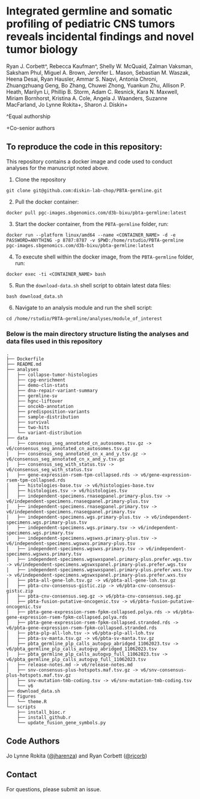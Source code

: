 # Integrated germline and somatic profiling of pediatric CNS tumors reveals incidental findings and novel tumor biology

Ryan J. Corbett^, Rebecca Kaufman^, Shelly W. McQuaid, Zalman Vaksman, Saksham Phul, Miguel A. Brown, Jennifer L. Mason, Sebastian M. Waszak, Heena Desai, Ryan Hausler, Ammar S. Naqvi, Antonia Chroni, Zhuangzhuang Geng, Bo Zhang, Chuwei Zhong, Yuankun Zhu, Allison P. Heath, Marilyn Li, Phillip B. Storm, Adam C. Resnick, Kara N. Maxwell, Miriam Bornhorst, Kristina A. Cole, Angela J. Waanders, Suzanne MacFarland, Jo Lynne Rokita+, Sharon J. Diskin+

^Equal authorship

+Co-senior authors

## To reproduce the code in this repository:
This repository contains a docker image and code used to conduct analyses for the manuscript noted above.

1. Clone the repository
```
git clone git@github.com:diskin-lab-chop/PBTA-germline.git
```

2. Pull the docker container:
```
docker pull pgc-images.sbgenomics.com/d3b-bixu/pbta-germline:latest
```

3. Start the docker container, from the `PBTA-germline` folder, run:
```
docker run --platform linux/amd64 --name <CONTAINER_NAME> -d -e PASSWORD=ANYTHING -p 8787:8787 -v $PWD:/home/rstudio/PBTA-germline pgc-images.sbgenomics.com/d3b-bixu/pbta-germline:latest
```

4. To execute shell within the docker image, from the `PBTA-germline` folder, run:
```
docker exec -ti <CONTAINER_NAME> bash
```

5. Run the `download-data.sh` shell script to obtain latest data files: 
```
bash download_data.sh
```

6. Navigate to an analysis module and run the shell script:
```
cd /home/rstudio/PBTA-germline/analyses/module_of_interest
```


### Below is the main directory structure listing the analyses and data files used in this repository

```
.
├── Dockerfile
├── README.md
├── analyses
│   ├── collapse-tumor-histologies
│   ├── cpg-enrichment
│   ├── demo-clin-stats
│   ├── dna-repair-variant-summary
│   ├── germline-sv
│   ├── hgnc-liftover
│   ├── oncokb-annotation
│   ├── predisposition-variants
│   ├── sample-distribution
│   ├── survival
│   ├── two-hits
│   └── variant-distribution
├── data
│   ├── consensus_seg_annotated_cn_autosomes.tsv.gz -> v6/consensus_seg_annotated_cn_autosomes.tsv.gz
│   ├── consensus_seg_annotated_cn_x_and_y.tsv.gz -> v6/consensus_seg_annotated_cn_x_and_y.tsv.gz
│   ├── consensus_seg_with_status.tsv -> v6/consensus_seg_with_status.tsv
│   ├── gene-expression-rsem-tpm-collapsed.rds -> v6/gene-expression-rsem-tpm-collapsed.rds
│   ├── histologies-base.tsv -> v6/histologies-base.tsv
│   ├── histologies.tsv -> v6/histologies.tsv
│   ├── independent-specimens.rnaseqpanel.primary-plus.tsv -> v6/independent-specimens.rnaseqpanel.primary-plus.tsv
│   ├── independent-specimens.rnaseqpanel.primary.tsv -> v6/independent-specimens.rnaseqpanel.primary.tsv
│   ├── independent-specimens.wgs.primary-plus.tsv -> v6/independent-specimens.wgs.primary-plus.tsv
│   ├── independent-specimens.wgs.primary.tsv -> v6/independent-specimens.wgs.primary.tsv
│   ├── independent-specimens.wgswxs.primary-plus.tsv -> v6/independent-specimens.wgswxs.primary-plus.tsv
│   ├── independent-specimens.wgswxs.primary.tsv -> v6/independent-specimens.wgswxs.primary.tsv
│   ├── independent-specimens.wgswxspanel.primary-plus.prefer.wgs.tsv -> v6/independent-specimens.wgswxspanel.primary-plus.prefer.wgs.tsv
│   ├── independent-specimens.wgswxspanel.primary-plus.prefer.wxs.tsv -> v6/independent-specimens.wgswxspanel.primary-plus.prefer.wxs.tsv
│   ├── pbta-all-gene-loh.tsv.gz -> v6/pbta-all-gene-loh.tsv.gz
│   ├── pbta-cnv-consensus-gistic.zip -> v6/pbta-cnv-consensus-gistic.zip
│   ├── pbta-cnv-consensus.seg.gz -> v6/pbta-cnv-consensus.seg.gz
│   ├── pbta-fusion-putative-oncogenic.tsv -> v6/pbta-fusion-putative-oncogenic.tsv
│   ├── pbta-gene-expression-rsem-fpkm-collapsed.polya.rds -> v6/pbta-gene-expression-rsem-fpkm-collapsed.polya.rds
│   ├── pbta-gene-expression-rsem-fpkm-collapsed.stranded.rds -> v6/pbta-gene-expression-rsem-fpkm-collapsed.stranded.rds
│   ├── pbta-plp-all-loh.tsv -> v6/pbta-plp-all-loh.tsv
│   ├── pbta-sv-manta.tsv.gz -> v6/pbta-sv-manta.tsv.gz
│   ├── pbta_germline_plp_calls_autogvp_abridged_11062023.tsv -> v6/pbta_germline_plp_calls_autogvp_abridged_11062023.tsv
│   ├── pbta_germline_plp_calls_autogvp_full_11062023.tsv -> v6/pbta_germline_plp_calls_autogvp_full_11062023.tsv
│   ├── release-notes.md -> v6/release-notes.md
│   ├── snv-consensus-plus-hotspots.maf.tsv.gz -> v6/snv-consensus-plus-hotspots.maf.tsv.gz
│   ├── snv-mutation-tmb-coding.tsv -> v6/snv-mutation-tmb-coding.tsv
│   └── v6
├── download_data.sh
├── figures
│   └── theme.R
└── scripts
    ├── install_bioc.r
    ├── install_github.r
    └── update_fusion_gene_symbols.py
```

## Code Authors

Jo Lynne Rokita ([@jharenza](https://github.com/jharenza)) and Ryan Corbett ([@rjcorb](https://github.com/rjcorb))

## Contact

For questions, please submit an issue.

